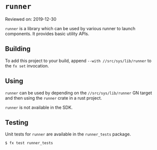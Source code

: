 # `runner`

Reviewed on: 2019-12-30

`runner` is a library which can be used by various runner to launch components.
It provides basic utility APIs.

## Building

To add this project to your build, append `--with //src/sys/lib/runner`
to the `fx set` invocation.

## Using

`runner` can be used by depending on the `//src/sys/lib/runner` GN target and
then using the `runner` crate in a rust project.

`runner` is not available in the SDK.

## Testing

Unit tests for `runner` are available in the `runner_tests` package.

```
$ fx test runner_tests
```
